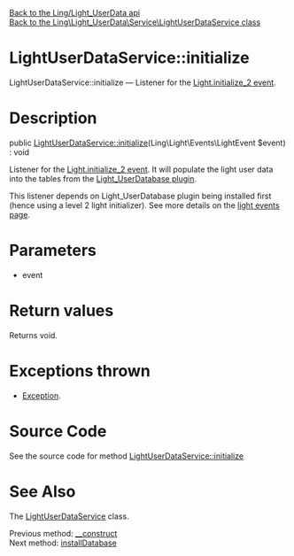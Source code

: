 [Back to the Ling/Light_UserData api](https://github.com/lingtalfi/Light_UserData/blob/master/doc/api/Ling/Light_UserData.md)<br>
[Back to the Ling\Light_UserData\Service\LightUserDataService class](https://github.com/lingtalfi/Light_UserData/blob/master/doc/api/Ling/Light_UserData/Service/LightUserDataService.md)


LightUserDataService::initialize
================



LightUserDataService::initialize — Listener for the [Light.initialize_2 event](https://github.com/lingtalfi/Light/blob/master/personal/mydoc/pages/events.md).




Description
================


public [LightUserDataService::initialize](https://github.com/lingtalfi/Light_UserData/blob/master/doc/api/Ling/Light_UserData/Service/LightUserDataService/initialize.md)(Ling\Light\Events\LightEvent $event) : void




Listener for the [Light.initialize_2 event](https://github.com/lingtalfi/Light/blob/master/personal/mydoc/pages/events.md).
It will populate the light user data into the tables from the [Light_UserDatabase plugin](https://github.com/lingtalfi/Light_UserDatabase).

This listener depends on Light_UserDatabase plugin being installed first (hence using a level 2 light initializer).
See more details on the [light events page](https://github.com/lingtalfi/Light/blob/master/personal/mydoc/pages/events.md).




Parameters
================


- event

    


Return values
================

Returns void.


Exceptions thrown
================

- [Exception](http://php.net/manual/en/class.exception.php).&nbsp;







Source Code
===========
See the source code for method [LightUserDataService::initialize](https://github.com/lingtalfi/Light_UserData/blob/master/Service/LightUserDataService.php#L106-L116)


See Also
================

The [LightUserDataService](https://github.com/lingtalfi/Light_UserData/blob/master/doc/api/Ling/Light_UserData/Service/LightUserDataService.md) class.

Previous method: [__construct](https://github.com/lingtalfi/Light_UserData/blob/master/doc/api/Ling/Light_UserData/Service/LightUserDataService/__construct.md)<br>Next method: [installDatabase](https://github.com/lingtalfi/Light_UserData/blob/master/doc/api/Ling/Light_UserData/Service/LightUserDataService/installDatabase.md)<br>

